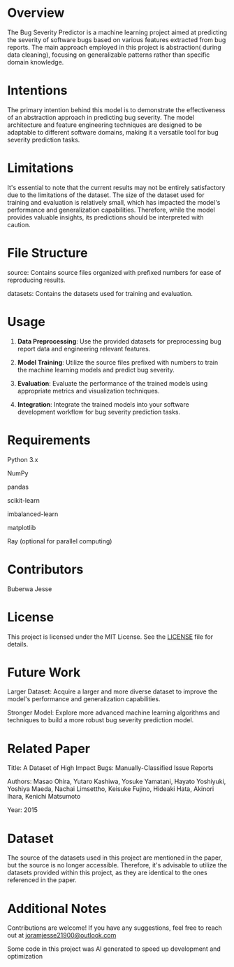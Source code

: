 # Overview

The Bug Severity Predictor is a machine learning project aimed at predicting the severity of software bugs based on various features extracted from bug reports. The main approach employed in this project is abstraction( during data cleaning), focusing on generalizable patterns rather than specific domain knowledge.

# Intentions

The primary intention behind this model is to demonstrate the effectiveness of an abstraction approach in predicting bug severity. The model architecture and feature engineering techniques are designed to be adaptable to different software domains, making it a versatile tool for bug severity prediction tasks.

# Limitations

It's essential to note that the current results may not be entirely satisfactory due to the limitations of the dataset. The size of the dataset used for training and evaluation is relatively small, which has impacted the model's performance and generalization capabilities. Therefore, while the model provides valuable insights, its predictions should be interpreted with caution.

# File Structure
source: Contains source files organized with prefixed numbers for ease of reproducing results.

datasets: Contains the datasets used for training and evaluation.

# Usage

1. **Data Preprocessing**: Use the provided datasets for preprocessing bug report data and engineering relevant features.

2. **Model Training**: Utilize the source files prefixed with numbers to train the machine learning models and predict bug severity.

3. **Evaluation**: Evaluate the performance of the trained models using appropriate metrics and visualization techniques.

4. **Integration**: Integrate the trained models into your software development workflow for bug severity prediction tasks.

# Requirements
Python 3.x

NumPy

pandas

scikit-learn

imbalanced-learn

matplotlib

Ray (optional for parallel computing)

# Contributors
Buberwa Jesse

# License
This project is licensed under the MIT License. See the [LICENSE](LICENSE) file for details.

# Future Work
Larger Dataset: Acquire a larger and more diverse dataset to improve the model's performance and generalization capabilities.

Stronger Model: Explore more advanced machine learning algorithms and techniques to build a more robust bug severity prediction model.

# Related Paper
Title: A Dataset of High Impact Bugs: Manually-Classified Issue Reports

Authors: Masao Ohira, Yutaro Kashiwa, Yosuke Yamatani, Hayato Yoshiyuki, Yoshiya Maeda, Nachai Limsettho, Keisuke Fujino, Hideaki Hata, Akinori Ihara, Kenichi Matsumoto

Year: 2015

# Dataset
The source of the datasets used in this project are mentioned in the paper, but the source is no longer accessible. Therefore, it's advisable to utilize the datasets provided within this project, as they are identical to the ones referenced in the paper.

# Additional Notes
Contributions are welcome! If you have any suggestions, feel free to reach out at joramjesse21900@outlook.com

Some code in this project was AI generated to speed up development and optimization
